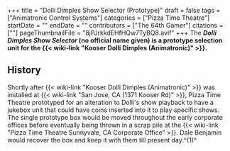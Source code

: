+++
title = "Dolli Dimples Show Selector (Prototype)"
draft = false
tags = ["Animatronic Control Systems"]
categories = ["Pizza Time Theatre"]
startDate = ""
endDate = ""
contributors = ["The 64th Gamer"]
citations = [""]
pageThumbnailFile = "8jPJrkkdEHfHQw7TyBQ8.avif"
+++
The ***Dolli Dimples Show Selector* (no official name given) is a prototype selection unit for the {{< wiki-link "Kooser Dolli Dimples (Animatronic)" >}}.**

## History

Shortly after {{< wiki-link "Kooser Dolli Dimples (Animatronic)" >}} was installed at {{< wiki-link "San Jose, CA (1371 Kooser Rd)" >}}, Pizza Time Theatre prototyped for an alteration to Dolli's show playback to have a jukebox unit that could have coins inserted into it to play specific shows. The single prototype box would be moved throughout the early corporate offices before eventually being thrown in a scrap pile at the {{< wiki-link "Pizza Time Theatre Sunnyvale, CA Corporate Office" >}}. Dale Benjamin would recover the box and keep it with them till present day.^(1)^
